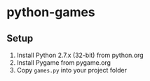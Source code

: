 python-games
============

Setup
-----
1. Install Python 2.7.x (32-bit) from python.org
2. Install Pygame from pygame.org
3. Copy `games.py` into your project folder

